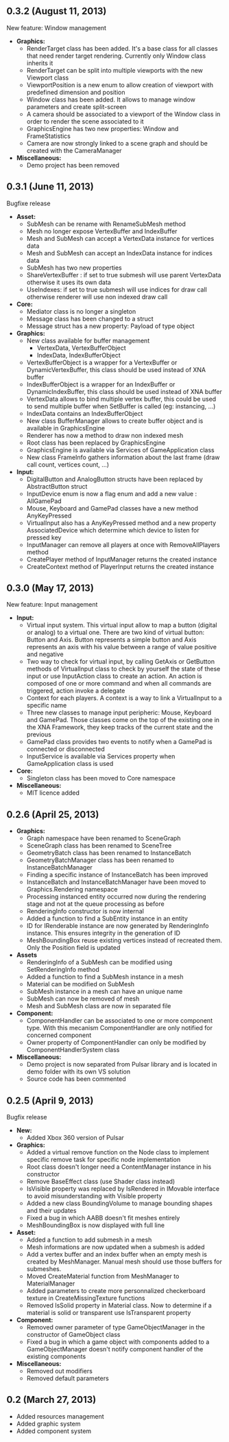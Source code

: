 ## 0.3.2 (August 11, 2013)

New feature: Window management

- **Graphics:**
  - RenderTarget class has been added. It's a base class for all classes that need render target rendering. Currently only Window class inherits it
  - RenderTarget can be split into multiple viewports with the new Viewport class
  - ViewportPosition is a new enum to allow creation of viewport with predefined dimension and position
  - Window class has been added. It allows to manage window parameters and create split-screen
  - A camera should be associated to a viewport of the Window class in order to render the scene associated to it
  - GraphicsEngine has two new properties: Window and FrameStatistics
  - Camera are now strongly linked to a scene graph and should be created with the CameraManager
- **Miscellaneous:**
  - Demo project has been removed

## 0.3.1 (June 11, 2013)

Bugfixe release

- **Asset:**
  - SubMesh can be rename with RenameSubMesh method
  - Mesh no longer expose VertexBuffer and IndexBuffer
  - Mesh and SubMesh can accept a VertexData instance for vertices data
  - Mesh and SubMesh can accept an IndexData instance for indices data
  - SubMesh has two new properties
  - ShareVertexBuffer : if set to true submesh will use parent VertexData otherwise it uses its own data
  - UseIndexes: if set to true submesh will use indices for draw call otherwise renderer will use non indexed draw call
- **Core:**
  - Mediator class is no longer a singleton
  - Message class has been changed to a struct
  - Message struct has a new property: Payload of type object
- **Graphics:**
  - New class available for buffer management
    - VertexData, VertexBufferObject
    - IndexData, IndexBufferObject
  - VertexBufferObject is a wrapper for a VertexBuffer or DynamicVertexBuffer, this class should be used instead of XNA buffer
  - IndexBufferObject is a wrapper for an IndexBuffer or DynamicIndexBuffer, this class should be used instead of XNA buffer
  - VertexData allows to bind multiple vertex buffer, this could be used to send multiple buffer when SetBuffer is called (eg: instancing, ...)
  - IndexData contains an IndexBufferObject
  - New class BufferManager allows to create buffer object and is available in GraphicsEngine
  - Renderer has now a method to draw non indexed mesh
  - Root class has been replaced by GraphicsEngine
  - GraphicsEngine is available via Services of GameApplication class
  - New class FrameInfo gathers information about the last frame (draw call count, vertices count, ...)
- **Input:**
  - DigitalButton and AnalogButton structs have been replaced by AbstractButton struct
  - InputDevice enum is now a flag enum and add a new value : AllGamePad
  - Mouse, Keyboard and GamePad classes have a new method AnyKeyPressed
  - VirtualInput also has a AnyKeyPressed method and a new property AssociatedDevice which determine which device to listen for pressed key
  - InputManager can remove all players at once with RemoveAllPlayers method
  - CreatePlayer method of InputManager returns the created instance
  - CreateContext method of PlayerInput returns the created instance

## 0.3.0 (May 17, 2013)

New feature: Input management

- **Input:**
  - Virtual input system. This virtual input allow to map a button (digital or analog) to a virtual one.
    There are two kind of virtual button: Button and Axis. Button represents a simple button and Axis represents
    an axis with his value between a range of value positive and negative
  - Two way to check for virtual input, by calling GetAxis or GetButton methods of VirtualInput class to check by 
    yourself the state of these input or use InputAction class to create an action. An action is composed of one or 
    more command and when all commands are triggered, action invoke a delegate
  - Context for each players. A context is a way to link a VirtualInput to a specific name
  - Three new classes to manage input peripheric: Mouse, Keyboard and GamePad. Those classes come on the top of 
    the existing one in the XNA Framework, they keep tracks of the current state and the previous
  - GamePad class provides two events to notify when a GamePad is connected or disconnected
  - InputService is available via Services property when GameApplication class is used
- **Core:**
  - Singleton class has been moved to Core namespace
- **Miscellaneous:**
  - MIT licence added

## 0.2.6 (April 25, 2013)

- **Graphics:**
  - Graph namespace have been renamed to SceneGraph
  - SceneGraph class has been renamed to SceneTree
  - GeometryBatch class has been renamed to InstanceBatch
  - GeometryBatchManager class has been renamed to InstanceBatchManager
  - Finding a specific instance of InstanceBatch has been improved
  - InstanceBatch and InstanceBatchManager have been moved to Graphics.Rendering namespace
  - Processing instanced entity occurred now during the rendering stage and not at the queue processing as before
  - RenderingInfo constructor is now internal
  - Added a function to find a SubEntity instance in an entity
  - ID for IRenderable instance are now generated by RenderingInfo instance. This ensures integrity in the generation of ID
  - MeshBoundingBox reuse existing vertices instead of recreated them. Only the Position field is updated
- **Assets**
  - RenderingInfo of a SubMesh can be modified using SetRenderingInfo method
  - Added a function to find a SubMesh instance in a mesh
  - Material can be modified on SubMesh
  - SubMesh instance in a mesh can have an unique name
  - SubMesh can now be removed of mesh
  - Mesh and SubMesh class are now in separated file
- **Component:**
  - ComponentHandler can be associated to one or more component type. With this mecanism ComponentHandler are only notified for concerned component
  - Owner property of ComponentHandler can only be modified by ComponentHandlerSystem class
- **Miscellaneous:**
  - Demo project is now separated from Pulsar library and is located in demo folder with its own VS solution
  - Source code has been commented

## 0.2.5 (April 9, 2013)

Bugfix release

- **New:**
  - Added Xbox 360 version of Pulsar
- **Graphics:**
  - Added a virtual remove function on the Node class to implement specific remove task for specific node implementation
  - Root class doesn't longer need a ContentManager instance in his constructor
  - Remove BaseEffect class (use Shader class instead)
  - IsVisible property was replaced by IsRendered in IMovable interface to avoid misunderstanding with Visible property
  - Added a new class BoundingVolume to manage bounding shapes and their updates
  - Fixed a bug in which AABB doesn't fit meshes entirely
  - MeshBoundingBox is now displayed with full line
- **Asset:**
  - Added a function to add submesh in a mesh
  - Mesh informations are now updated when a submesh is added
  - Add a vertex buffer and an index buffer when an empty mesh is created by MeshManager. Manual mesh should use those buffers for submeshes.
  - Moved CreateMaterial function from MeshManager to MaterialManager
  - Added parameters to create more personnalized checkerboard texture in CreateMissingTexture functions
  - Removed IsSolid property in Material class. Now to determine if a material is solid or transparent use IsTransparent property
- **Component:**
  - Removed owner parameter of type GameObjectManager in the constructor of GameObject class
  - Fixed a bug in which a game object with components added to a GameObjectManager doesn't notify component handler of the existing components
- **Miscellaneous:**
  - Removed out modifiers
  - Removed default parameters

## 0.2 (March 27, 2013)

* Added resources management
* Added graphic system
* Added component system
